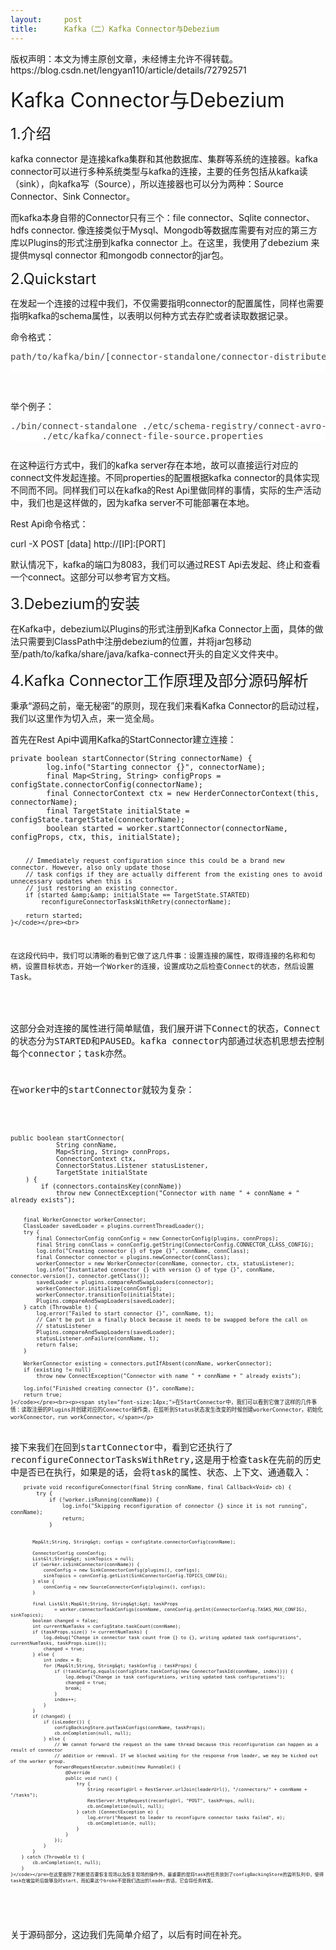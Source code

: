 ```yaml
---
layout:     post
title:      Kafka（二）Kafka Connector与Debezium
---
```

<div id="article_content" class="article_content clearfix csdn-tracking-statistics" data-pid="blog" data-mod="popu_307" data-dsm="post">
								<div class="article-copyright">
					版权声明：本文为博主原创文章，未经博主允许不得转载。					https://blog.csdn.net/lengyan110/article/details/72792571				</div>
								            <link rel="stylesheet" href="https://csdnimg.cn/release/phoenix/template/css/ck_htmledit_views-f76675cdea.css">
						<div class="htmledit_views" id="content_views">
                
<p><span style="font-size:32px;">Kafka Connector与Debezium</span></p>
<p><span style="font-size:24px;">1.介绍</span></p>
<p><span style="font-size:14px;">kafka connector 是连接kafka集群和其他数据库、集群等系统的连接器。kafka connector可以进行多种系统类型与kafka的连接，主要的任务包括从kafka读（sink），向kafka写（Source），所以连接器也可以分为两种：Source Connector、Sink Connector。</span></p>
<p><span style="font-size:14px;">而kafka本身自带的Connector只有三个：file connector、Sqlite connector、hdfs connector. 像连接类似于Mysql、Mongodb等数据库需要有对应的第三方库以Plugins的形式注册到kafka connector 上。在这里，我使用了debezium 来提供mysql connector 和mongodb connector的jar包。</span></p>
<p><span style="font-size:24px;">2.Quickstart</span></p>
<p><span style="font-size:14px;">在发起一个连接的过程中我们，不仅需要指明connector的配置属性，同样也需要指明kafka的schema属性，以表明以何种方式去存贮或者读取数据记录。</span></p>
<p><span style="font-size:14px;">命令格式：</span></p>
<p><span style="font-size:14px;"></span></p>
<pre style="background-color:rgb(255,255,255);font-size:14px;font-family:Consolas, 'Andale Mono WT', 'Andale Mono', 'Lucida Console', 'Lucida Sans Typewriter', 'DejaVu Sans Mono', 'Bitstream Vera Sans Mono', 'Liberation Mono', 'Nimbus Mono L', Monaco, 'Courier New', Courier, monospace;line-height:normal;overflow:auto;"><span style="color:rgb(64,64,64);">path/to/kafka/bin/[connector-standalone/connector-distributed] [schema-properties] [connector-properties]
</span>
</pre>
<br><p></p>
<p><span style="font-size:14px;"><span style="font-size:14px;">举个例子：</span><br></span></p>
<p><span style="font-size:14px;"></span></p>
<pre style="font-family:Consolas, 'Andale Mono WT', 'Andale Mono', 'Lucida Console', 'Lucida Sans Typewriter', 'DejaVu Sans Mono', 'Bitstream Vera Sans Mono', 'Liberation Mono', 'Nimbus Mono L', Monaco, 'Courier New', Courier, monospace;line-height:normal;overflow:auto;color:rgb(64,64,64);background-color:rgb(255,255,255);">./bin/connect-standalone ./etc/schema-registry/connect-avro-standalone.properties <span class="se" style="color:rgb(221,17,68);">\</span>
      ./etc/kafka/connect-file-source.properties</pre>
<pre style="font-family:Consolas, 'Andale Mono WT', 'Andale Mono', 'Lucida Console', 'Lucida Sans Typewriter', 'DejaVu Sans Mono', 'Bitstream Vera Sans Mono', 'Liberation Mono', 'Nimbus Mono L', Monaco, 'Courier New', Courier, monospace;line-height:normal;overflow:auto;color:rgb(64,64,64);background-color:rgb(255,255,255);"></pre>
在这种运行方式中，我们的kafka server存在本地，故可以直接运行对应的connect文件发起连接。不同properties的配置根据kafka connector的具体实现不同而不同。同样我们可以在kafka的Rest Api里做同样的事情，实际的生产活动中，我们也是这样做的，因为kafka server不可能部署在本地。
<p></p>
<p><span style="font-size:14px;">Rest Api命令格式：</span></p>
<p><span style="font-size:14px;">curl -X POST [data] http://[IP]:[PORT]</span></p>
<p><span style="font-size:14px;">默认情况下，kafka的端口为8083，我们可以通过REST Api去发起、终止和查看一个connect。这部分可以参考官方文档。</span></p>
<p></p>
<p><span style="font-size:24px;">3.Debezium的安装</span></p>
<p><span style="font-size:14px;">在Kafka中，debezium以Plugins的形式注册到Kafka Connector上面，具体的做法只需要到ClassPath中注册debezium的位置，并将jar包移动至/path/to/kafka/share/java/kafka-connect开头的自定义文件夹中。</span></p>
<p></p>
<p><span style="font-size:24px;">4.Kafka Connector工作原理及部分源码解析</span></p>
<p><span style="font-size:14px;">秉承“<span style="font-size:14px;">源码之前，毫无秘密</span>”的原则，现在我们来看Kafka Connector的启动过程，我们以这里作为切入点，来一览全局。</span></p>
<p><span style="font-size:14px;">首先在Rest Api中调用Kafka的StartConnector建立连接：</span></p>
<p><span style="font-size:14px;"></span></p>
<pre><code class="language-java">private boolean startConnector(String connectorName) {
        log.info("Starting connector {}", connectorName);
        final Map&lt;String, String&gt; configProps = configState.connectorConfig(connectorName);
        final ConnectorContext ctx = new HerderConnectorContext(this, connectorName);
        final TargetState initialState = configState.targetState(connectorName);
        boolean started = worker.startConnector(connectorName, configProps, ctx, this, initialState);

        // Immediately request configuration since this could be a brand new connector. However, also only update those
        // task configs if they are actually different from the existing ones to avoid unnecessary updates when this is
        // just restoring an existing connector.
        if (started &amp;&amp; initialState == TargetState.STARTED)
            reconfigureConnectorTasksWithRetry(connectorName);

        return started;
    }</code></pre><br>
在这段代码中，我们可以清晰的看到它做了这几件事：设置连接的属性，取得连接的名称和句柄，设置目标状态，开始一个Worker的连接，设置成功之后检查Connect的状态，然后设置Task。
<p></p>
<p><span style="font-size:14px;">这部分会对连接的属性进行简单赋值，我们展开讲下Connect的状态，Connect的状态分为STARTED和PAUSED。kafka connector内部通过状态机思想去控制每个connector；task亦然。</span></p>
<p><span style="font-size:14px;">在worker中的startConnector就较为复杂：</span></p>
<p><span style="font-size:14px;"></span></p>
<pre><code class="language-java">public boolean startConnector(
            String connName,
            Map&lt;String, String&gt; connProps,
            ConnectorContext ctx,
            ConnectorStatus.Listener statusListener,
            TargetState initialState
    ) {
        if (connectors.containsKey(connName))
            throw new ConnectException("Connector with name " + connName + " already exists");

        final WorkerConnector workerConnector;
        ClassLoader savedLoader = plugins.currentThreadLoader();
        try {
            final ConnectorConfig connConfig = new ConnectorConfig(plugins, connProps);
            final String connClass = connConfig.getString(ConnectorConfig.CONNECTOR_CLASS_CONFIG);
            log.info("Creating connector {} of type {}", connName, connClass);
            final Connector connector = plugins.newConnector(connClass);
            workerConnector = new WorkerConnector(connName, connector, ctx, statusListener);
            log.info("Instantiated connector {} with version {} of type {}", connName, connector.version(), connector.getClass());
            savedLoader = plugins.compareAndSwapLoaders(connector);
            workerConnector.initialize(connConfig);
            workerConnector.transitionTo(initialState);
            Plugins.compareAndSwapLoaders(savedLoader);
        } catch (Throwable t) {
            log.error("Failed to start connector {}", connName, t);
            // Can't be put in a finally block because it needs to be swapped before the call on
            // statusListener
            Plugins.compareAndSwapLoaders(savedLoader);
            statusListener.onFailure(connName, t);
            return false;
        }

        WorkerConnector existing = connectors.putIfAbsent(connName, workerConnector);
        if (existing != null)
            throw new ConnectException("Connector with name " + connName + " already exists");

        log.info("Finished creating connector {}", connName);
        return true;
    }</code></pre><br><p><span style="font-size:14px;">在StartConnector中，我们可以看到它做了这样的几件事情：读取注册的Plugins并创建对应的Connector操作类，在监听到Status状态发生改变的时候创建workerConnector，初始化workConnector，run workConnector。</span></p>
<p><span style="font-size:14px;">接下来我们在回到start<span style="font-size:14px;">Connector中，看到它还执行了reconfigureConnectorTasksWithRetry,这是用于检查task在先前的历史中是否已在执行，如果是的话，会将task的属性、状态、上下文、通通载入：</span></span></p><pre><code class="language-java">    private void reconfigureConnector(final String connName, final Callback&lt;Void&gt; cb) {
        try {
            if (!worker.isRunning(connName)) {
                log.info("Skipping reconfiguration of connector {} since it is not running", connName);
                return;
            }

            Map&lt;String, String&gt; configs = configState.connectorConfig(connName);

            ConnectorConfig connConfig;
            List&lt;String&gt; sinkTopics = null;
            if (worker.isSinkConnector(connName)) {
                connConfig = new SinkConnectorConfig(plugins(), configs);
                sinkTopics = connConfig.getList(SinkConnectorConfig.TOPICS_CONFIG);
            } else {
                connConfig = new SourceConnectorConfig(plugins(), configs);
            }

            final List&lt;Map&lt;String, String&gt;&gt; taskProps
                    = worker.connectorTaskConfigs(connName, connConfig.getInt(ConnectorConfig.TASKS_MAX_CONFIG), sinkTopics);
            boolean changed = false;
            int currentNumTasks = configState.taskCount(connName);
            if (taskProps.size() != currentNumTasks) {
                log.debug("Change in connector task count from {} to {}, writing updated task configurations", currentNumTasks, taskProps.size());
                changed = true;
            } else {
                int index = 0;
                for (Map&lt;String, String&gt; taskConfig : taskProps) {
                    if (!taskConfig.equals(configState.taskConfig(new ConnectorTaskId(connName, index)))) {
                        log.debug("Change in task configurations, writing updated task configurations");
                        changed = true;
                        break;
                    }
                    index++;
                }
            }
            if (changed) {
                if (isLeader()) {
                    configBackingStore.putTaskConfigs(connName, taskProps);
                    cb.onCompletion(null, null);
                } else {
                    // We cannot forward the request on the same thread because this reconfiguration can happen as a result of connector
                    // addition or removal. If we blocked waiting for the response from leader, we may be kicked out of the worker group.
                    forwardRequestExecutor.submit(new Runnable() {
                        @Override
                        public void run() {
                            try {
                                String reconfigUrl = RestServer.urlJoin(leaderUrl(), "/connectors/" + connName + "/tasks");
                                RestServer.httpRequest(reconfigUrl, "POST", taskProps, null);
                                cb.onCompletion(null, null);
                            } catch (ConnectException e) {
                                log.error("Request to leader to reconfigure connector tasks failed", e);
                                cb.onCompletion(e, null);
                            }
                        }
                    });
                }
            }
        } catch (Throwable t) {
            cb.onCompletion(t, null);
        }
    }</code></pre>在这里面除了判断是否要恢复现场以及恢复现场的操作外，最重要的是将task的任务放到了configBackingStore的监听队列中，使得task在被监听后能够及时start，而如果这个broke不是我们选出的leader的话，它会将任务转发。
<p><span style="font-size:14px;"><span style="font-size:14px;"><br></span></span></p>
<p><span style="font-size:14px;"><span style="font-size:14px;"><span style="font-size:14px;">关于源码部分，这边我们先简单介绍了，以后有时间在补充。</span><br><br></span></span></p>
<p><span style="font-size:14px;"><br></span></p>
            </div>
                </div>